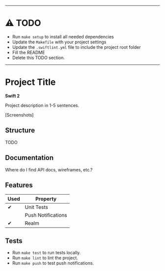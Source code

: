 --------

# ⚠️ TODO

* Run `make setup` to install all needed dependencies
* Update the `Makefile` with your project settings
* Update the `.swiftlint.yml` file to include the project root folder 
* Fill the README
* Delete this TODO section.

--------


# Project Title

**Swift 2**

Project description in 1-5 sentences.

[Screenshots]

## Structure

TODO

## Documentation

Where do I find API docs, wireframes, etc.?

## Features

| Used | Property |
|------|----------|
| ✔    | Unit Tests
|      | Push Notifications 
| ✔    | Realm

## Tests

* Run `make test` to run tests locally.
* Run `make lint` to lint the project.
* Run `make push` to test push notifications.
